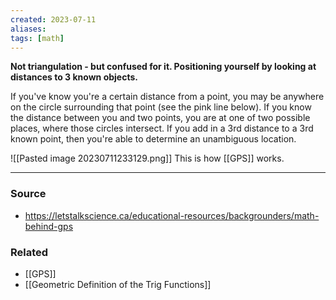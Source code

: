 ```yaml
---
created: 2023-07-11
aliases: 
tags: [math]
---
```

**Not triangulation - but confused for it. Positioning yourself by looking at distances to 3 known objects.**

If you've know you're a certain distance from a point, you may be anywhere on the circle surrounding that point (see the pink line below). If you know the distance between you and two points, you are at one of two possible places, where those circles intersect. If you add in a 3rd distance to a 3rd known point, then you're able to determine an unambiguous location.

![[Pasted image 20230711233129.png]]
This is how [[GPS]] works.

---
### Source
- https://letstalkscience.ca/educational-resources/backgrounders/math-behind-gps

### Related
- [[GPS]]
- [[Geometric Definition of the Trig Functions]]
 